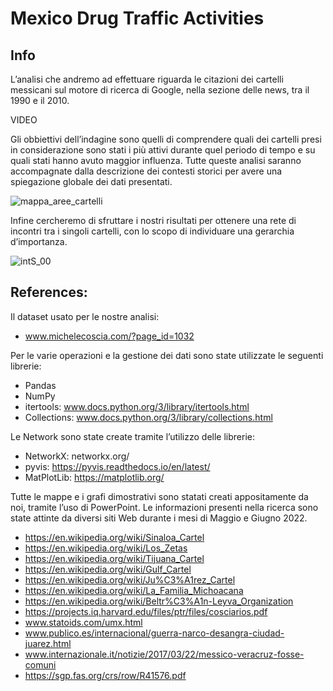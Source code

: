 # Mexico Drug Traffic Activities

## Info
L’analisi che andremo ad effettuare riguarda le citazioni dei cartelli messicani sul motore di ricerca di Google, nella sezione delle news, tra il 1990 e il 2010. 

VIDEO

Gli obbiettivi dell’indagine sono quelli di comprendere quali dei cartelli presi in considerazione sono stati i più attivi durante quel periodo di tempo e su quali stati hanno avuto maggior influenza. Tutte queste analisi saranno accompagnate dalla descrizione dei contesti storici per avere una spiegazione globale dei dati presentati.

![mappa_aree_cartelli](https://user-images.githubusercontent.com/104555763/175779396-958e6c23-098e-48b3-813a-18e7ffaa71f6.png)

Infine cercheremo di sfruttare i nostri risultati per ottenere una rete di incontri tra i singoli cartelli, con lo scopo di individuare una gerarchia d’importanza.

![intS_00](https://user-images.githubusercontent.com/104555763/175779428-767b590d-8478-4eb9-b3eb-315ac3dcd25a.png)

## References:
Il dataset usato per le nostre analisi:
* www.michelecoscia.com/?page_id=1032

Per le varie operazioni e la gestione dei dati sono state utilizzate le seguenti librerie:
* Pandas
* NumPy
* itertools: www.docs.python.org/3/library/itertools.html
* Collections: www.docs.python.org/3/library/collections.html

Le Network sono state create tramite l’utilizzo delle librerie:
* NetworkX: networkx.org/
* pyvis: https://pyvis.readthedocs.io/en/latest/
* MatPlotLib: https://matplotlib.org/

Tutte le mappe e i grafi dimostrativi sono statati creati appositamente da noi, tramite l’uso di PowerPoint.
Le informazioni presenti nella ricerca sono state attinte da diversi siti Web durante i mesi di Maggio e Giugno 2022.

* https://en.wikipedia.org/wiki/Sinaloa_Cartel
* https://en.wikipedia.org/wiki/Los_Zetas
* https://en.wikipedia.org/wiki/Tijuana_Cartel
* https://en.wikipedia.org/wiki/Gulf_Cartel
* https://en.wikipedia.org/wiki/Ju%C3%A1rez_Cartel
* https://en.wikipedia.org/wiki/La_Familia_Michoacana
* https://en.wikipedia.org/wiki/Beltr%C3%A1n-Leyva_Organization
* https://projects.iq.harvard.edu/files/ptr/files/cosciarios.pdf
* www.statoids.com/umx.html
* www.publico.es/internacional/guerra-narco-desangra-ciudad-juarez.html
* www.internazionale.it/notizie/2017/03/22/messico-veracruz-fosse-comuni
* https://sgp.fas.org/crs/row/R41576.pdf
